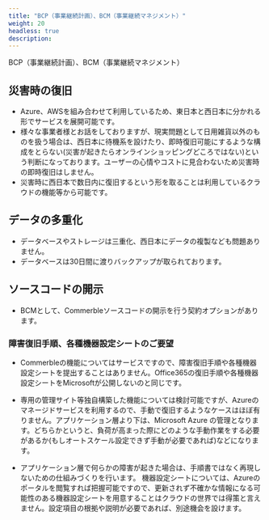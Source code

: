 ```yaml
---
title: "BCP（事業継続計画）、BCM（事業継続マネジメント）"
weight: 20
headless: true
description: 
---
```


BCP（事業継続計画）、BCM（事業継続マネジメント）


## 災害時の復旧

- Azure、AWSを組み合わせて利⽤しているため、東⽇本と⻄⽇本に分かれる形でサービスを展開可能です。
- 様々な事業者様とお話をしておりますが、現実問題として⽇⽤雑貨以外のものを扱う場合は、⻄⽇本に待機系を設けたり、即時復旧可能にするような構成をとらない(災害が起きたらオンラインショッピングどころではない)という判断になっております。ユーザーの⼼情やコストに⾒合わないため災害時の即時復旧はしません。
- 災害時に⻄⽇本で数⽇内に復旧するという形を取ることは利⽤しているクラウドの機能等から可能です。

## データの多重化
- データベースやストレージは三重化、⻄⽇本にデータの複製なども問題ありません。
- データベースは30⽇間に渡りバックアップが取られております。

## ソースコードの開⽰

- BCMとして、Commerbleソースコードの開⽰を⾏う契約オプションがあります。


### 障害復旧手順、各種機器設定シートのご要望

- Commerbleの機能についてはサービスですので、障害復旧手順や各種機器設定シートを提出することはありません。Office365の復旧手順や各種機器設定シートをMicrosoftが公開しないのと同じです。

- 専用の管理サイト等独自構築した機能については検討可能ですが、Azureのマネージドサービスを利用するので、手動で復旧するようなケースはほぼ有りません。アプリケーション層より下は、Microsoft Azure の管理となります。どちらかというと、負荷が高まった際にどのような手動作業をする必要があるか(もしオートスケール設定できず手動が必要であれば)などになります。

- アプリケーション層で何らかの障害が起きた場合は、手順書ではなく再現しないための仕組みづくりを行います。
機器設定シートについては、Azureのポータルを閲覧すれば把握可能ですので、更新されず不確かな情報になる可能性のある機器設定シートを用意することはクラウドの世界では得策と言えません。設定項目の根拠や説明が必要であれば、別途機会を設けます。

